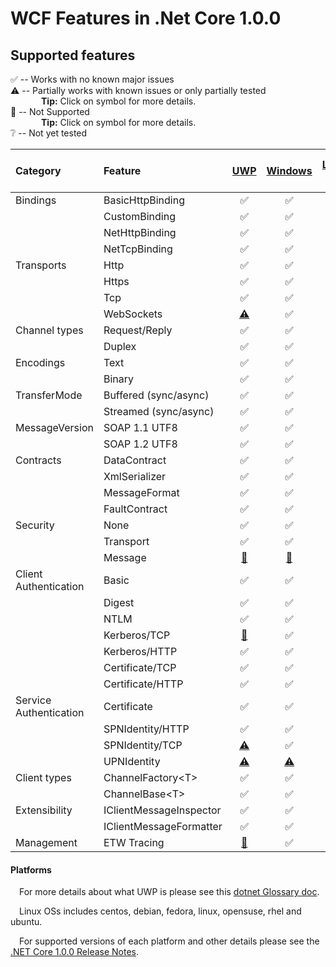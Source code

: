 WCF Features in .Net Core 1.0.0
======================================================

Supported features
------------
:white_check_mark: -- Works with no known major issues  
:warning: --  Partially works with known issues or only partially tested  
&ensp;&ensp;&ensp;&ensp;&ensp;&ensp;&ensp;**Tip:** Click on symbol for more details.  
:no_entry_sign: -- Not Supported  
&ensp;&ensp;&ensp;&ensp;&ensp;&ensp;&ensp;**Tip:** Click on symbol for more details.  
:grey_question: -- Not yet tested

| Category     |  Feature              |   [UWP](#platforms)                       |  [Windows](#platforms)       |   [Linux OSs](#platforms)        |   [Mac OS X](#platforms)  |
| :-------     | :--------             | :------------:                      | :-------:                          |  :------:                                  |   :-----:                           |
|Bindings      |BasicHttpBinding       |:white_check_mark:                   |:white_check_mark:                  |:white_check_mark:                          | :white_check_mark:                  |
|              |CustomBinding          |:white_check_mark:                   |:white_check_mark:                  |:white_check_mark:                          | :white_check_mark:                  |
|              |NetHttpBinding         |:white_check_mark:                   |:white_check_mark:                  |:white_check_mark:                          | :white_check_mark:                  |
|              |NetTcpBinding          |:white_check_mark:                   |:white_check_mark:                  |:white_check_mark:                          | :white_check_mark:    |
|Transports    |Http                   |:white_check_mark:                   |:white_check_mark:                  |:white_check_mark:                         | :white_check_mark:                  |
|              |Https                  |:white_check_mark:                   |:white_check_mark:                  |:white_check_mark:                         | :white_check_mark:           |
|              |Tcp                    |:white_check_mark:                   |:white_check_mark:                  |:white_check_mark:                         | :white_check_mark:          |
|              |WebSockets             |[:warning:](#known_issues)           |:white_check_mark:                  |[:no_entry_sign:](#known_issues)           | [:no_entry_sign:](#known_issues)    |
|Channel types |Request/Reply          |:white_check_mark:                   |:white_check_mark:                  |:white_check_mark:                         | :white_check_mark:                  |
|              |Duplex                 |:white_check_mark:                   |:white_check_mark:                  |:white_check_mark:                         | :white_check_mark:                  |
|Encodings     |Text                   |:white_check_mark:                   |:white_check_mark:                  |:white_check_mark:                         | :white_check_mark:                  |
|              |Binary                 |:white_check_mark:                   |:white_check_mark:                  |:white_check_mark:                         | :white_check_mark:                  |
|TransferMode  |Buffered (sync/async)  |:white_check_mark:                   |:white_check_mark:                  |:white_check_mark:                         | :white_check_mark:                  |
|              |Streamed (sync/async)  |:white_check_mark:                   |:white_check_mark:                  |:white_check_mark:                         | :white_check_mark:           |
|MessageVersion|SOAP 1.1 UTF8          |:white_check_mark:                   |:white_check_mark:                  |:white_check_mark:                         | :white_check_mark:                  |
|              |SOAP 1.2 UTF8          |:white_check_mark:                   |:white_check_mark:                  |:white_check_mark:                         | :white_check_mark:                  |
|Contracts     |DataContract           |:white_check_mark:                   |:white_check_mark:                  |:white_check_mark:                         | :white_check_mark:                  |
|              |XmlSerializer          |:white_check_mark:                   |:white_check_mark:                  |:white_check_mark:                         | :white_check_mark:                  |
|              |MessageFormat          |:white_check_mark:                   |:white_check_mark:                  |:white_check_mark:                         | :white_check_mark:                  |
|              |FaultContract          |:white_check_mark:                   |:white_check_mark:                  |:white_check_mark:                         | :white_check_mark:                  |
|Security      |None                   |:white_check_mark:                   |:white_check_mark:                  |:white_check_mark:                         | :white_check_mark:                  |
|              |Transport              |:white_check_mark:                   |:white_check_mark:                  |:white_check_mark:                         | :white_check_mark:                  |
|              |Message                |[:no_entry_sign:](#known_issues)     |[:no_entry_sign:](#known_issues)    |[:no_entry_sign:](#known_issues)           | [:no_entry_sign:](#known_issues)    |
|Client Authentication|Basic           |:white_check_mark:                   |:white_check_mark:                  |:white_check_mark:                         | :white_check_mark:                  |
|              |Digest                 |:white_check_mark:                   |:white_check_mark:                  |[:no_entry_sign:](#known_issues)           | [:no_entry_sign:](#known_issues)    |
|              |NTLM                   |:white_check_mark:                   |:white_check_mark:                  |[:no_entry_sign:](#known_issues)           | [:no_entry_sign:](#known_issues)    |
|              |Kerberos/TCP           |[:no_entry_sign:](#known_issues)     |:white_check_mark:                  |:white_check_mark:                         | :white_check_mark:                  |
|              |Kerberos/HTTP          |:white_check_mark:                   |:white_check_mark:                  |[:no_entry_sign:](#known_issues)           | [:no_entry_sign:](#known_issues)    |
|              |Certificate/TCP       |:white_check_mark:                   |:white_check_mark:                  |:white_check_mark:                         | :white_check_mark:                  |
|              |Certificate/HTTP      |:white_check_mark:                   |:white_check_mark:                  |:white_check_mark:                         | :grey_question:                     |
|Service Authentication|Certificate    |:white_check_mark:                   |:white_check_mark:                  |:white_check_mark:                         | :white_check_mark:                  |
|              |SPNIdentity/HTTP       |:white_check_mark:                   |:white_check_mark:                  |[:warning:](#known_issues)                 | [:warning:](#known_issues)          |
|              |SPNIdentity/TCP        |[:warning:](#known_issues)           |:white_check_mark:                  |:white_check_mark:                         | :white_check_mark:                  |
|              |UPNIdentity    |[:warning:](#known_issues)          |[:warning:](#known_issues)          |[:warning:](#known_issues)                  | [:warning:](#known_issues)          |
|Client types  |ChannelFactory\<T\>    |:white_check_mark:                   |:white_check_mark:                  |:white_check_mark:                         | :white_check_mark:                  |
|              |ChannelBase\<T\>       |:white_check_mark:                   |:white_check_mark:                  |:white_check_mark:                         | :white_check_mark:                  |
|Extensibility |IClientMessageInspector|:white_check_mark:                   |:white_check_mark:                  |:white_check_mark:                         | :white_check_mark:                  |
|              |IClientMessageFormatter|:white_check_mark:                   |:white_check_mark:                  |:white_check_mark:                         | :white_check_mark:                  |
|Management    |ETW Tracing            |[:no_entry_sign:](#known_issues)      |:white_check_mark:                  |[:no_entry_sign:](#known_issues)          |[:no_entry_sign:](#known_issues)     |          


#### Platforms
&ensp;&ensp;For more details about what UWP is please see this [dotnet Glossary doc](https://github.com/dotnet/corefx/blob/master/Documentation/project-docs/glossary.md).

&ensp;&ensp;Linux OSs includes centos, debian, fedora, linux, opensuse, rhel and ubuntu.

&ensp;&ensp;For supported versions of each platform and other details please see the [.NET Core 1.0.0 Release Notes](https://github.com/dotnet/core/blob/master/release-notes/1.0/Release-Notes-1.0.0.md).